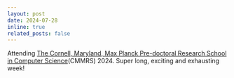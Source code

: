 ```yaml
---
layout: post
date: 2024-07-28
inline: true
related_posts: false
---
```


Attending [The Cornell, Maryland, Max Planck Pre-doctoral Research School in Computer Science](https://cmmrs.mpi-sws.org/)(CMMRS) 2024. Super long, exciting and exhausting week!